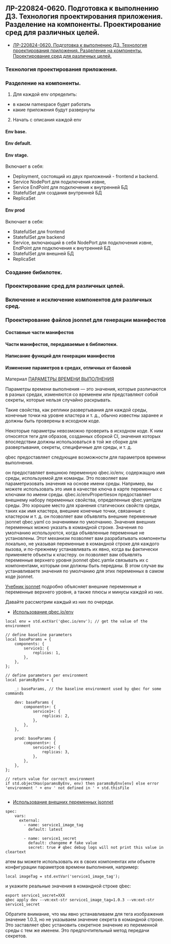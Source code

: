 ## ЛР-220824-0620. Подготовка к выполнению ДЗ. Технология проектирования приложения. Разделение на компоненты. Проектирование сред для различных целей.

- [ЛР-220824-0620. Подготовка к выполнению ДЗ. Технология проектирования приложения. Разделение на компоненты. Проектирование сред для различных целей.](/13-kubernetes-config-05-qbec/Labs/labs-220824-0620-create-env-namespace-and-components-for-apps.md)

### Технология проектирования приложения. 

### Разделение на компоненты. 
1. Для каждой env определить:
  - в каком namespace будет работать
  - какие приложения будут развернуты
2. Начать с описания каждой env

#### Env base.

#### Env default.

#### Env stage. 
Включает в себя:
  - Deployment, состоящий из двух приложений - frontend и backend.
  - Service NodePort для подключения извне, 
  - Service EndPoint для подключения к внутренней БД
  - StatefulSet для создания внутренней БД 
  - ReplicaSet


#### Env prod
Включает в себя:
  - StatefulSet для frontend
  - StatefulSet для backend
  - Service, включающий в себя NodePort для подключения извне, EndPoint для подключения к внутренней БД
  - StatefulSet для внешней БД 
  - ReplicaSet


### Создание бибилотек.

### Проектирование сред для различных целей.

### Включение и исключение компонентов для различных сред.

### Проектирование файлов jsonnet для генерации манифестов
#### Составные части манифестов
#### Части манифестов, передаваемые в библиотеки.
#### Написание функций для генерации манифестов
#### Изменение параметров в средах, отличных от базовой
Материал [ПАРАМЕТРЫ ВРЕМЕНИ ВЫПОЛНЕНИЯ](https://qbec.io/userguide/usage/runtime-params/)

Параметры времени выполнения — это значения, которые различаются в разных средах, изменяются со временем или представляют собой секреты, которые нельзя случайно раскрывать.

Такие свойства, как реплики развертывания для каждой среды, конечные точки на уровне кластера и т. д., обычно известны заранее и должны быть проверены в исходном коде.

Некоторые параметры невозможно проверить в исходном коде. К ним относятся теги для образов, созданных сборкой CI, значения которых впоследствии должны использоваться в той же сборке для развертывания, секреты, специфичные для среды, и т. д.

qbec предоставляет следующие возможности для параметров времени выполнения.

он предоставляет внешнюю переменную qbec.io/env, содержащую имя среды, используемой для команды. Это позволяет вам параметризовать значения на основе имени среды. Например, вы можете использовать это имя в качестве ключа в карте переменных с ключами по имени среды.
qbec.io/envPropertiesон предоставляет внешнему набору переменных свойства, определенные qbec.yamlдля среды. Это хорошее место для хранения статических свойств среды, таких как имя кластера, внешние конечные точки, связанные с кластером и т. д.
он позволяет вам объявлять внешние переменные jsonnet qbec.yaml со значениями по умолчанию. Значения внешних переменных можно указать в командной строке. Значения по умолчанию используются, когда объявленные переменные не установлены. Этот механизм позволяет вам разрабатывать компоненты локально, не указывая переменные в командной строке для каждого вызова, и по-прежнему устанавливать их явно, когда вы фактически применяете объекты к кластеру.
он позволяет вам объявлять переменные верхнего уровня jsonnet qbec.yamlи связывать их с компонентами, которым они должны быть переданы. В этом случае вы устанавливаете значения по умолчанию для этих переменных в самом коде jsonnet.

[Учебник jsonnet](https://jsonnet.org/learning/tutorial.html#parameterize-entire-config) подробно объясняет внешние переменные и переменные верхнего уровня, а также плюсы и минусы каждой из них.

Давайте рассмотрим каждый из них по очереди.

* [Использование qbec.io/env](https://qbec.io/userguide/usage/runtime-params/#using-qbecioenv)
```
local env = std.extVar('qbec.io/env'); // get the value of the environment

// define baseline parameters
local baseParams = {
    components: {
        service1: {
            replicas: 1,
        },
    },
};

// define parameters per environment
local paramsByEnv = {

    _: baseParams, // the baseline environment used by qbec for some commands

    dev: baseParams {
        components+: {
            service1+: {
                replicas: 2,
            },
        },
    },

    prod: baseParams {
        components+: {
            service1+: {
                replicas: 3,
            },
        },
    },
};

// return value for correct environment
if std.objectHas(paramsByEnv, env) then paramsByEnv[env] else error 'environment ' + env ' not defined in ' + std.thisFile
 
```
* [Использование внешних переменных jsonnet](https://qbec.io/userguide/usage/runtime-params/#using-jsonnet-external-variables)

```
spec:
    vars:
      external:
        - name: service1_image_tag
          default: latest

        - name: service1_secret
          default: changeme # fake value
          secret: true # qbec debug logs will not print this value in cleartext
```
атем вы можете использовать их в своих компонентах или объекте конфигурации параметров времени выполнения, например:

    local imageTag = std.extVar('service1_image_tag');
    
и укажите реальные значения в командной строке qbec:

    export service1_secret=XXX
    qbec apply dev --vm:ext-str service1_image_tag=1.0.3 --vm:ext-str service1_secret

Обратите внимание, что мы явно устанавливаем для тега изображения значение 1.0.3, но не указываем значение секрета в командной строке. Это заставляет qbec установить секретное значение из переменной среды с тем же именем. Это предпочтительный метод передачи секретов.
